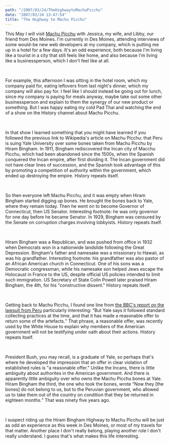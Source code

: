 ```yaml
---
path: "/2007/03/24/TheHighwaytoMachuPicchu" 
date: "2007/03/24 13:47:54" 
title: "The Highway to Machu Picchu" 
---
```

<p>This May I will visit <a href="http://en.wikipedia.org/wiki/Machu_Picchu">Machu Picchu</a> with Jessica, my wife, and Libby, our friend from Des Moines. I'm currently in Des Moines, attending interviews of some would-be new web developers at my company, which is putting me up in a hotel for a few days. It's an odd experience, both because I'm living like a tourist in a city that still feels like home, and also because I'm living like a businessperson, which I don't feel like at all.</p><br><p>For example, this afternoon I was sitting in the hotel room, which my company paid for, eating leftovers from last night's dinner, which my company will also pay for. I feel like I should instead be going out for lunch, since my company is paying for meals anyway, maybe take out some other businessperson and explain to them the synergy of our new product or something. But I was happy eating my cold Pad Thai and watching the end of a show on the History channel about Machu Picchu.</p><br><p>In that show I learned something that you might have learned if you followed the previous link to Wikipedia's article on Machu Picchu: that Peru is suing Yale University over some bones taken from Machu Picchu by Hiram Bingham. In 1911, Bingham rediscovered the Incan city of Macchu Picchu, which had been abandoned since the 1500s, when the Spanish conquered the Incan empire, after first dividing it. The Incan government did not have clear lines of succession, and the Spanish took advantage of this by promoting a competition of authority within the government, which ended up destroying the empire. History repeats itself.</p><br><p>So then everyone left Machu Picchu, and it was empty when Hiram Bingham started digging up bones. He brought the bones back to Yale, where they remain today. Then he went on to become Governor of Connecticut, then US Senator. Interesting footnote: he was only governor for one day before he became Senator. In 1929, Bingham was censured by the Senate on corruption charges involving lobbyists. History repeats itself.</p><br><p>Hiram Bingham was a Republican, and was pushed from office in 1932 when Democrats won in a nationwide landslide following the Great Depression. Bingham's father and namesake was a missionary to Hawaii, as was his grandfather. Interesting footnote: his grandfather was also pastor of an African American church in Connecticut. One of his sons was a Democratic congressman, while his namesake son helped Jews escape the Holocaust in France to the US, despite official US policies intended to limit such immigration. US Secretary of State Colin Powell later praised Hiram Bingham, the 4th, for his "constructive dissent." History repeats itself.</p><br><p>Getting back to Machu Picchu, I found one line from <a href="http://news.bbc.co.uk/2/hi/americas/4770002.stm">the BBC's report on the lawsuit from Peru</a> particularly interesting: <q>But Yale says it followed standard collecting practices at the time, and that it has made a reasonable offer to return some of the artefacts.</q> That phrase, a reasonable offer, was recently used by the White House to explain why members of the American government will not be testifying under oath about their actions. History repeats itself.</p><br><p>President Bush, you may recall, is a graduate of Yale, so perhaps that's where he developed the impression that an offer in clear violation of established rules is "a reasonable offer." Unlike the Incans, there is little ambiguity about authorites in the American government. And there is apparently little ambiguity over who owns the Machu Picchu bones at Yale. Hiram Bingham the third, the one who took the bones, wrote <q>Now they [the bones] do not belong to us, but to the Peruvian government, who allowed us to take them out of the country on condition that they be returned in eighteen months.</q> That was ninety five years ago.</p><br><p>I suspect riding up the Hiram Bingham Highway to Machu Picchu will be just as odd an experience as this week in Des Moines, or most of my travels for that matter. Another place I don't really belong, playing another role I don't really understand. I guess that's what makes this life interesting.</p>